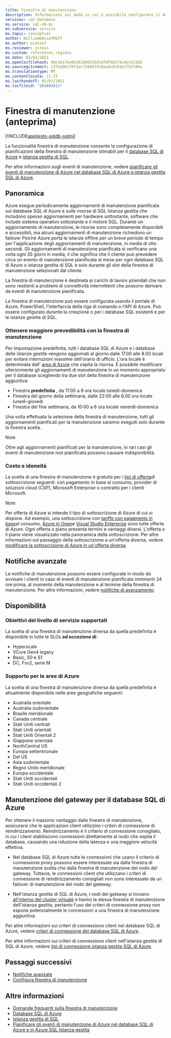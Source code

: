 ```yaml
---
title: Finestra di manutenzione
description: Informazioni sul modo in cui è possibile configurare il database SQL di Azure e Istanza gestita finestra di manutenzione.
services: sql-database
ms.service: sql-db-mi
ms.subservice: service
ms.topic: conceptual
author: WilliamDAssafMSFT
ms.author: wiassaf
ms.reviewer: sstein
ms.custom: references_regions
ms.date: 03/02/2021
ms.openlocfilehash: 9dc4d17ea95362dd915bd1dfdfd82f4cdec611b8
ms.sourcegitcommit: c27a20b278f2ac758447418ea4c8c61e27927d6a
ms.translationtype: MT
ms.contentlocale: it-IT
ms.lasthandoff: 03/03/2021
ms.locfileid: "101692811"
---
```

# <a name="maintenance-window-preview"></a>Finestra di manutenzione (anteprima)
[!INCLUDE[appliesto-sqldb-sqlmi](../includes/appliesto-sqldb-sqlmi.md)]

La funzionalità finestra di manutenzione consente la configurazione di pianificazioni della finestra di manutenzione stimabili per il [database SQL di Azure](sql-database-paas-overview.md) e [istanza gestita di SQL](../managed-instance/sql-managed-instance-paas-overview.md). 

Per altre informazioni sugli eventi di manutenzione, vedere [pianificare gli eventi di manutenzione di Azure nel database SQL di Azure e istanza gestita SQL di Azure](planned-maintenance.md).

## <a name="overview"></a>Panoramica

Azure esegue periodicamente aggiornamenti di manutenzione pianificata sul database SQL di Azure e sulle risorse di SQL Istanza gestita che includono spesso aggiornamenti per hardware sottostante, software che include sistema operativo sottostante e il motore SQL. Durante un aggiornamento di manutenzione, le risorse sono completamente disponibili e accessibili, ma alcuni aggiornamenti di manutenzione richiedono un failover Poiché Azure porta le istanze offline per un breve periodo di tempo per l'applicazione degli aggiornamenti di manutenzione, in media di otto secondi.  Gli aggiornamenti di manutenzione pianificata si verificano una volta ogni 35 giorni in media, il che significa che il cliente può prevedere circa un evento di manutenzione pianificata al mese per ogni database SQL di Azure o istanza gestita di SQL e solo durante gli slot della finestra di manutenzione selezionati dal cliente.   

La finestra di manutenzione è destinata ai carichi di lavoro aziendali che non sono resilienti a problemi di connettività intermittenti che possono derivare da eventi di manutenzione pianificata.

La finestra di manutenzione può essere configurata usando il portale di Azure, PowerShell, l'interfaccia della riga di comando o l'API di Azure. Può essere configurato durante la creazione o per i database SQL esistenti e per le istanze gestite di SQL.

### <a name="gain-more-predictability-with-maintenance-window"></a>Ottenere maggiore prevedibilità con la finestra di manutenzione

Per impostazione predefinita, tutti i database SQL di Azure e i database delle istanze gestite vengono aggiornati al giorno dalle 17.00 alle 8.00 locali per evitare interruzioni massime dell'orario di ufficio. L'ora locale è determinata dall' [area di Azure](https://azure.microsoft.com/global-infrastructure/geographies/) che ospita la risorsa. È possibile modificare ulteriormente gli aggiornamenti di manutenzione in un momento appropriato per il database scegliendo tra due slot della finestra di manutenzione aggiuntiva:

* Finestra **predefinita** , da 17.00 a 8 ora locale lunedì-domenica 
* Finestra del giorno della settimana, dalle 22:00 alle 6.00 ora locale lunedì-giovedì
* Finestra del fine settimana, da 10:00 a 6 ora locale venerdì-domenica

Una volta effettuata la selezione della finestra di manutenzione, tutti gli aggiornamenti pianificati per la manutenzione saranno eseguiti solo durante la finestra scelta.   

> [!Note]
> Oltre agli aggiornamenti pianificati per la manutenzione, in rari casi gli eventi di manutenzione non pianificata possono causare indisponibilità. 

### <a name="cost-and-eligibility"></a>Costo e idoneità

La scelta di una finestra di manutenzione è gratuita per i [tipi di offerta](https://azure.microsoft.com/support/legal/offer-details/)di sottoscrizione seguenti: con pagamento in base al consumo, provider di soluzioni cloud (CSP), Microsoft Enterprise o contratto per i clienti Microsoft.

> [!Note]
> Per offerta di Azure si intende il tipo di sottoscrizione di Azure di cui si dispone. Ad esempio, una sottoscrizione con [tariffe con pagamento in base](https://azure.microsoft.com/offers/ms-azr-0003p/)al consumo, [Azure in Open](https://azure.microsoft.com/en-us/offers/ms-azr-0111p/)e [Visual Studio Enterprise](https://azure.microsoft.com/en-us/offers/ms-azr-0063p/) sono tutte offerte di Azure. Ogni offerta o piano presenta termini e vantaggi diversi. L'offerta o il piano viene visualizzato nella panoramica della sottoscrizione. Per altre informazioni sul passaggio della sottoscrizione a un'offerta diversa, vedere [modificare la sottoscrizione di Azure in un'offerta diversa](/azure/cost-management-billing/manage/switch-azure-offer).

## <a name="advance-notifications"></a>Notifiche avanzate

Le notifiche di manutenzione possono essere configurate in modo da avvisare i clienti in caso di eventi di manutenzione pianificata imminenti 24 ore prima, al momento della manutenzione e al termine della finestra di manutenzione. Per altre informazioni, vedere [notifiche di avanzamento](advance-notifications.md).

## <a name="availability"></a>Disponibilità

### <a name="supported-service-level-objectives"></a>Obiettivi del livello di servizio supportati

La scelta di una finestra di manutenzione diversa da quella predefinita è disponibile in tutte le SLOs **ad eccezione di**:
* Hyperscale 
* VCore Gen4 legacy
* Basic, S0 e S1 
* DC, Fsv2, serie M

### <a name="azure-region-support"></a>Supporto per le aree di Azure

La scelta di una finestra di manutenzione diversa da quella predefinita è attualmente disponibile nelle aree geografiche seguenti:

- Australia orientale
- Australia sudorientale
- Brasile meridionale
- Canada centrale
- Stati Uniti centrali
- Stati Uniti orientali
- Stati Uniti Orientali 2
- Giappone orientale
- NorthCentral US
- Europa settentrionale
- Del US
- Asia sudorientale
- Regno Unito meridionale
- Europa occidentale
- Stati Uniti occidentali
- Stati Uniti occidentali 2

## <a name="gateway-maintenance-for-azure-sql-database"></a>Manutenzione del gateway per il database SQL di Azure

Per ottenere il massimo vantaggio dalle finestre di manutenzione, assicurarsi che le applicazioni client utilizzino i criteri di connessione di reindirizzamento. Reindirizzamento è il criterio di connessione consigliato, in cui i client stabiliscono connessioni direttamente al nodo che ospita il database, causando una riduzione della latenza e una maggiore velocità effettiva.  

* Nel database SQL di Azure tutte le connessioni che usano il criterio di connessione proxy possono essere interessate sia dalla finestra di manutenzione scelta che dalla finestra di manutenzione del nodo del gateway. Tuttavia, le connessioni client che utilizzano i criteri di connessione di reindirizzamento consigliati non sono interessate da un failover di manutenzione del nodo del gateway. 

* Nell'istanza gestita di SQL di Azure, i nodi del gateway si trovano [all'interno del cluster virtuale](../../azure-sql/managed-instance/connectivity-architecture-overview.md#virtual-cluster-connectivity-architecture) e hanno la stessa finestra di manutenzione dell'istanza gestita, pertanto l'uso dei criteri di connessione proxy non espone potenzialmente le connessioni a una finestra di manutenzione aggiuntiva.

Per altre informazioni sui criteri di connessione client nel database SQL di Azure, vedere [criteri di connessione del database SQL di Azure](../database/connectivity-architecture.md#connection-policy). 

Per altre informazioni sui criteri di connessione client nell'istanza gestita di SQL di Azure, vedere [tipi di connessione istanza gestita SQL di Azure](../../azure-sql/managed-instance/connection-types-overview.md).


## <a name="next-steps"></a>Passaggi successivi

* [Notifiche avanzate](advance-notifications.md)
* [Configura finestra di manutenzione](maintenance-window-configure.md)

## <a name="learn-more"></a>Altre informazioni

* [Domande frequenti sulla finestra di manutenzione](maintenance-window-faq.yml)
* [Database SQL di Azure](sql-database-paas-overview.md) 
* [Istanza gestita di SQL](../managed-instance/sql-managed-instance-paas-overview.md)
* [Pianificare gli eventi di manutenzione di Azure nel database SQL di Azure e in Azure SQL Istanza gestita](planned-maintenance.md)





